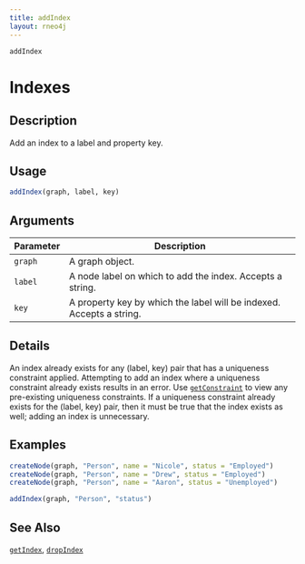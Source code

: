 ```yaml
---
title: addIndex
layout: rneo4j
---
```


`addIndex`

# Indexes

## Description

Add an index to a label and property key.

## Usage

```r
addIndex(graph, label, key)
```

## Arguments

| Parameter | Description |
| --------- | ----------- |
| `graph`   | A graph object. |
| `label`   | A node label on which to add the index. Accepts a string. |
| `key`     | A property key by which the label will be indexed. Accepts a string. |

## Details

An index already exists for any (label, key) pair that has a uniqueness constraint applied. Attempting to add an index where a uniqueness constraint already exists results in an error. Use [`getConstraint`](get-constraint.html) to view any pre-existing uniqueness constraints. If a uniqueness constraint already exists for the (label, key) pair, then it must be true that the index exists as well; adding an index is unnecessary.

## Examples

```r
createNode(graph, "Person", name = "Nicole", status = "Employed")
createNode(graph, "Person", name = "Drew", status = "Employed")
createNode(graph, "Person", name = "Aaron", status = "Unemployed")

addIndex(graph, "Person", "status")
```

## See Also

[`getIndex`](get-index.html), [`dropIndex`](drop-index.html)